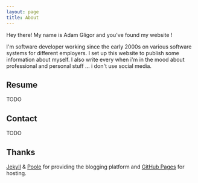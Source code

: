 ```yaml
---
layout: page
title: About
---
```


<p class="message">
  Hey there! My name is Adam Gligor and you've found my website !
</p>


I'm software developer working since the early 2000s on various software systems for different employers. I set up this website to publish some information about myself. I also write every when i'm in the mood about professional and personal stuff ... i don't use social media.

## Resume 

 TODO

## Contact 

 TODO

## Thanks

[Jekyll](http://jekyllrb.com) & [Poole](http://getpoole.com/) for providing the blogging platform and [GitHub Pages](https://pages.github.com) for hosting.
